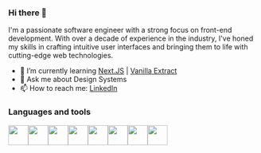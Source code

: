 ### Hi there 👋

I'm a passionate software engineer with a strong focus on front-end development. With over a decade of experience in the industry, I've honed my skills in crafting intuitive user interfaces and bringing them to life with cutting-edge web technologies.

- 🌱 I’m currently learning [Next.JS](https://nextjs.org/) | [Vanilla Extract](https://vanilla-extract.style/)
- 💬 Ask me about Design Systems
- 📫 How to reach me: [LinkedIn](https://www.linkedin.com/in/rowan-parkinson-87419a30/)

### Languages and tools
<img src="https://cdn.jsdelivr.net/gh/devicons/devicon/icons/css3/css3-original.svg" width="40" height="40" /><img src="https://cdn.jsdelivr.net/gh/devicons/devicon/icons/html5/html5-original.svg" width="40" height="40" /><img src="https://cdn.jsdelivr.net/gh/devicons/devicon/icons/react/react-original.svg" width="40" height="40" /><img src="https://cdn.jsdelivr.net/gh/devicons/devicon/icons/javascript/javascript-plain.svg" width="40" height="40" /><img src="https://cdn.jsdelivr.net/gh/devicons/devicon/icons/git/git-original.svg" width="40" height="40" /><img src="https://cdn.jsdelivr.net/gh/devicons/devicon/icons/npm/npm-original-wordmark.svg" width="40" height="40" /><img src="https://cdn.jsdelivr.net/gh/devicons/devicon/icons/storybook/storybook-original.svg" width="40" height="40" /><img src="https://cdn.jsdelivr.net/gh/devicons/devicon/icons/webpack/webpack-original.svg" width="40" height="40" />


<!--
**row-n/row-n** is a ✨ _special_ ✨ repository because its `README.md` (this file) appears on your GitHub profile.

Here are some ideas to get you started:

- 🔭 I’m currently working on ...
- 🌱 I’m currently learning ...
- 👯 I’m looking to collaborate on ...
- 🤔 I’m looking for help with ...
- 💬 Ask me about ...
- 📫 How to reach me: ...
- 😄 Pronouns: ...
- ⚡ Fun fact: ...
-->
